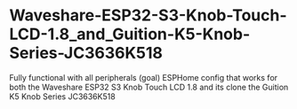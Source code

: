 # Waveshare-ESP32-S3-Knob-Touch-LCD-1.8_and_Guition-K5-Knob-Series-JC3636K518
Fully functional with all peripherals (goal) ESPHome config that works for both the Waveshare ESP32 S3 Knob Touch LCD 1.8 and its clone the Guition K5 Knob Series JC3636K518
